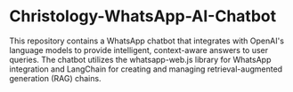 # Christology-WhatsApp-AI-Chatbot
This repository contains a WhatsApp chatbot that integrates with OpenAI's language models to provide intelligent, context-aware answers to user queries. The chatbot utilizes the whatsapp-web.js library for WhatsApp integration and LangChain for creating and managing retrieval-augmented generation (RAG) chains.
